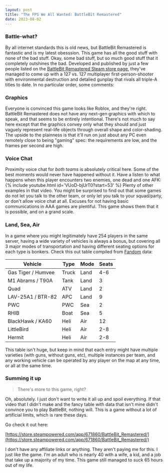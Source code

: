 ```yaml
---
layout: post
title: "The FPS We All Wanted: BattleBit Remastered"
date: 2023-08-02
---
```


### Battle-what?

By all internet standards this is old news, but BattleBit Remastered is fantastic and is my latest obesssion. This game has all the good stuff with none of the bad stuff. Okay, some bad stuff, but so much good stuff that it completely outshines the bad. Developed and published by just a few people listed on the [BattleBit Remastered Steam store page](https://store.steampowered.com/app/671860/BattleBit_Remastered/), they've managed to come up with a 127 vs. 127 multiplayer first-person-shooter with environmental destruction and detalied gunplay that rivals all triple-A titles to date. In no particular order, some comments:

### Graphics

Everyone is convinced this game looks like Roblox, and they're right. BattleBit Remastered does not have any next-gen graphics with which to speak, and that seems to be entirely intentional. There's not much to say here except that the graphics convey only what they should and just vaguely represent real-life objects through overall shape and color-shading. The upside to the plainness is that it'll run on just about any PC even remotely close to being "gaming" spec: the requirements are low, and the frames per second are high.

### Voice Chat

Proximity voice chat for _both teams_ is absolutely critical here. Some of the best moments would never have happened without it. Have a listen to what happens when this player encounters two enemies, one dead and one AFK:
{% include youtube.html id='VUoD-bjUrT0?start=53' %}
Plenty of other examples in that video. You might be surprised to find out that some games do not let you talk to the other team, or only let you talk to your squad/party, or don't allow voice chat at all. Excuses for not having basic communications in AAA games are plentiful. This game shows them that it is possible, and on a grand scale.

### Land, Sea, Air

In a game where you might legitimately have 254 players in the same server, having a wide variety of vehicles is always a bonus, but covering all 3 major modes of transportation and having different seating options for each type is bonkers. Check this out table compiled from [Fandom](https://battlebit.fandom.com/wiki/Vehicles) data:

| Vehicle | Type | Mode | Seats |
|---------|------|------|-------|
| Gas Tiger / Humvee | Truck | Land | 4-6 |
| M1 Abrams / T90A | Tank | Land | 3 |
| Quad | ATV | Land | 2 |
| LAV-25A1 / BTR-82 | APC | Land | 9 |
| PWC | PWC | Sea | 2 |
| RHIB | Boat | Sea | 5 |
| BlackHawk / KA60 | Heli | Air | 12 |
| LittleBird | Heli | Air | 2-8 |
| Hermit | Heli | Air | 2-8 |

This table isn't huge, but keep in mind that each entry might have multiple varieties (with guns, without guns, etc), multiple instances per team, and any working vehicle can be operated by any player on the map at any time, or all at the same time.

### Summing it up

> There's more to this game, right?

Oh, absolutely. I just don't want to write it all up and spoil everything. If that video that I didn't make and the fancy table with data that isn't mine didn't convince you to play BattleBit, nothing will. This is a game without a lot of artificial limits, which is rare these days.

Go check it out here:

[https://store.steampowered.com/app/671860/BattleBit_Remastered/](https://store.steampowered.com/app/671860/BattleBit_Remastered/)

I don't have any affiliate links or anything. They aren't paying me for this. I just like the game. I'm an adult who is nearly 40 with a wife, a kid, and a job that take up a majority of my time. This game still managed to suck 65 hours out of my life.